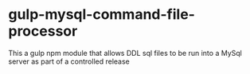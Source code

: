 # gulp-mysql-command-file-processor
This a gulp npm module that allows DDL sql files to be run into a MySql server as part of a controlled release
